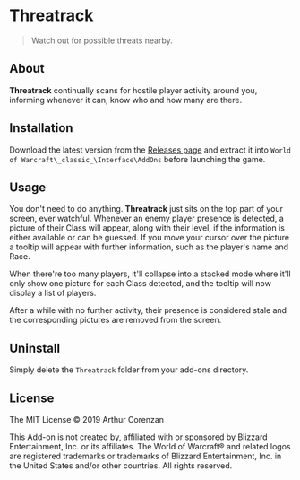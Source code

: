 # Threatrack

> Watch out for possible threats nearby.

## About

**Threatrack** continually scans for hostile player activity around you, informing whenever it can, know who and how many are there.

## Installation

Download the latest version from the [Releases page](https://github.com/haggen/wow/releases) and extract it into `World of Warcraft\_classic_\Interface\AddOns` before launching the game.

## Usage

You don't need to do anything. **Threatrack** just sits on the top part of your screen, ever watchful. Whenever an enemy player presence is detected, a picture of their Class will appear, along with their level, if the information is either available or can be guessed. If you move your cursor over the picture a tooltip will appear with further information, such as the player's name and Race.

When there're too many players, it'll collapse into a stacked mode where it'll only show one picture for each Class detected, and the tooltip will now display a list of players.

After a while with no further activity, their presence is considered stale and the corresponding pictures are removed from the screen.

## Uninstall

Simply delete the `Threatrack` folder from your add-ons directory.

## License

The MIT License © 2019 Arthur Corenzan

This Add-on is not created by, affiliated with or sponsored by Blizzard Entertainment, Inc. or its affiliates. The World of Warcraft® and related logos are registered trademarks or trademarks of Blizzard Entertainment, Inc. in the United States and/or other countries. All rights reserved.
